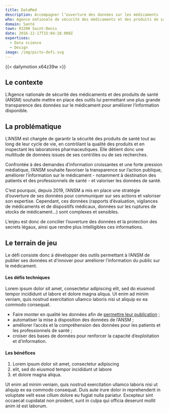 ```yaml
---
title: DataMed
description: Accompagner l’ouverture des données sur les médicaments
who: Agence nationale de sécurité des médicaments et des produits de santé
domain: Santé
town: 93200 Saint-Denis
date: 2016-12-17T15:04:10.000Z
expertises:
  - Data science
  - Design
image: /img/picto-defi.svg
---
```

{{< dailymotion x64z39w >}}

## Le contexte

L’Agence nationale de sécurité des médicaments et des produits de santé (ANSM) souhaite mettre en place des outils lui permettant une plus grande transparence des données sur le médicament pour améliorer l’information disponible.

## La problématique

L’ANSM est chargée de garantir la sécurité des produits de santé tout au long de leur cycle de vie, en contrôlant la qualité des produits et en inspectant les laboratoires pharmaceutiques. Elle détient donc une multitude de données issues de ses contrôles ou de ses recherches.

Confrontée à des demandes d’information croissantes et une forte pression médiatique, l’ANSM souhaite favoriser la transparence sur l’action publique, améliorer l’information sur le médicament - notamment à destination des patients et des professionnels de santé - et valoriser les données de santé.

C’est pourquoi, depuis 2019, l’ANSM a mis en place une stratégie d’ouverture de ses données pour communiquer sur ses actions et valoriser son expertise. Cependant, ces données (rapports d’évaluation, vigilances de médicaments et de dispositifs médicaux, données sur les ruptures de stocks de médicament…) sont complexes et sensibles.

L’enjeu est donc de concilier l’ouverture des données et la protection des secrets légaux, ainsi que rendre plus intelligibles ces informations.

## Le terrain de jeu

Le défi consiste donc à développer des outils permettant à l’ANSM de publier ses données et d’innover pour améliorer l’information du public sur le médicament.

#### Les défis techniques

Lorem ipsum dolor sit amet, consectetur adipiscing elit, sed do eiusmod tempor incididunt ut labore et dolore magna aliqua. Ut enim ad minim veniam, quis nostrud exercitation ullamco laboris nisi ut aliquip ex ea commodo consequat. 

* Faire monter en qualité les données afin de [permettre leur publication](https://www.google.com) ;
* automatiser la mise à disposition des données de l’ANSM ;
* améliorer l’accès et la compréhension des données pour les patients et les professionnels de santé ;
* croiser des bases de données pour renforcer la capacité d’exploitation et d’information.

#### Les bénéfices

1. Lorem ipsum dolor sit amet, consectetur adipiscing 
2. elit, sed do eiusmod tempor incididunt ut labore 
3. et dolore magna aliqua. 

Ut enim ad minim veniam, quis nostrud exercitation ullamco laboris nisi ut aliquip ex ea commodo consequat. Duis aute irure dolor in reprehenderit in voluptate velit esse cillum dolore eu fugiat nulla pariatur. Excepteur sint occaecat cupidatat non proident, sunt in culpa qui officia deserunt mollit anim id est laborum.